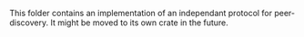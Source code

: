This folder contains an implementation of an independant protocol for peer-discovery.
It might be moved to its own crate in the future.
